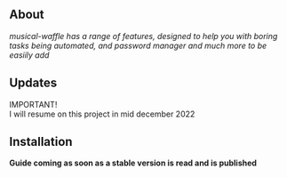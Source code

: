 ## About

_musical-waffle has a range of features, designed to help you with boring tasks being automated, and password manager and much more to be easiily add_

## Updates

IMPORTANT! <br> I will resume on this project in mid december 2022

## Installation


__Guide coming as soon as a stable version is read and is published__

